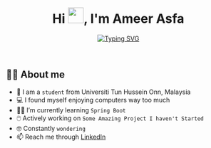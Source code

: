 <h1 align="center">Hi <img src="https://media.giphy.com/media/hvRJCLFzcasrR4ia7z/giphy.gif" width="35">, I'm Ameer Asfa</h1>
<p align="center">
  <a href="https://git.io/typing-svg"><img src="https://readme-typing-svg.herokuapp.com?font=Fira+Code&pause=1000&color=189EF7&center=true&width=435&lines=Software+Engineering+Student;Aspiring+Developer;Have+no+idea+what's+going+on" alt="Typing SVG" /></a>
</p>

<br>

## :sassy_man:  About me
- :school: I am a `student` from Universiti Tun Hussein Onn, Malaysia
- :computer: I found myself enjoying computers way too much
- :student: I’m currently learning `Spring Boot` 
- :computer_mouse: Actively working on `Some Amazing Project I haven't Started`  
- :nerd_face: Constantly `wondering`
- :mailbox: Reach me through <a href="https://www.linkedin.com/in/ameer-asfa/">LinkedIn</a>

